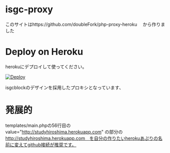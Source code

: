 # isgc-proxy


このサイトはhttps://github.com/doubleFork/php-proxy-heroku　
から作りました



# Deploy on Heroku
herokuにデプロイして使ってください。


[![Deploy](https://www.herokucdn.com/deploy/button.svg)](https://heroku.com/deploy?template=https://github.com/herokuhabataku/isgc-proxy/tree/main)



isgcblockのデザインを採用したプロキシとなっています、

# 発展的
templates/main.phpの56行目のvalue="http://studyhiroshima.herokuapp.com" の部分の　http://studyhiroshima.herokuapp.com　を自分の作りたいherokuあぷりの名前に変えてgithub接続が推奨です。



